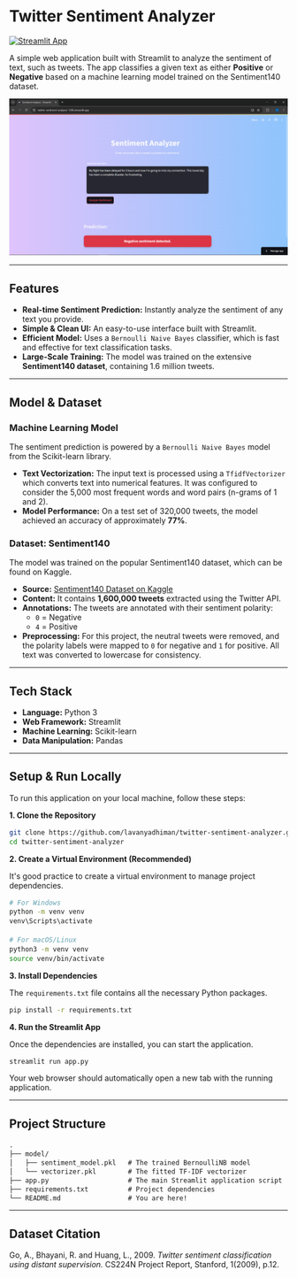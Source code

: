# Twitter Sentiment Analyzer

[![Streamlit App](https://static.streamlit.io/badges/streamlit_badge_black_white.svg)](https://lavanyadhiman-twitter-sentiment-analyzer-1206.streamlit.app/)

A simple web application built with Streamlit to analyze the sentiment of text, such as tweets. The app classifies a given text as either **Positive** or **Negative** based on a machine learning model trained on the Sentiment140 dataset.

![Sentiment Analyzer Demo](image.png)

---

## Features

-   **Real-time Sentiment Prediction:** Instantly analyze the sentiment of any text you provide.
-   **Simple & Clean UI:** An easy-to-use interface built with Streamlit.
-   **Efficient Model:** Uses a `Bernoulli Naive Bayes` classifier, which is fast and effective for text classification tasks.
-   **Large-Scale Training:** The model was trained on the extensive **Sentiment140 dataset**, containing 1.6 million tweets.

---

## Model & Dataset

### Machine Learning Model

The sentiment prediction is powered by a `Bernoulli Naive Bayes` model from the Scikit-learn library.

-   **Text Vectorization:** The input text is processed using a `TfidfVectorizer` which converts text into numerical features. It was configured to consider the 5,000 most frequent words and word pairs (n-grams of 1 and 2).
-   **Model Performance:** On a test set of 320,000 tweets, the model achieved an accuracy of approximately **77%**.

### Dataset: Sentiment140

The model was trained on the popular Sentiment140 dataset, which can be found on Kaggle.

-   **Source:** [Sentiment140 Dataset on Kaggle](https://www.kaggle.com/datasets/kazanova/sentiment140?resource=download)
-   **Content:** It contains **1,600,000 tweets** extracted using the Twitter API.
-   **Annotations:** The tweets are annotated with their sentiment polarity:
    -   `0` = Negative
    -   `4` = Positive
-   **Preprocessing:** For this project, the neutral tweets were removed, and the polarity labels were mapped to `0` for negative and `1` for positive. All text was converted to lowercase for consistency.

---

## Tech Stack

-   **Language:** Python 3
-   **Web Framework:** Streamlit
-   **Machine Learning:** Scikit-learn
-   **Data Manipulation:** Pandas

---

## Setup & Run Locally

To run this application on your local machine, follow these steps:

**1. Clone the Repository**

```bash
git clone https://github.com/lavanyadhiman/twitter-sentiment-analyzer.git
cd twitter-sentiment-analyzer
```

**2. Create a Virtual Environment (Recommended)**

It's good practice to create a virtual environment to manage project dependencies.

```bash
# For Windows
python -m venv venv
venv\Scripts\activate

# For macOS/Linux
python3 -m venv venv
source venv/bin/activate
```

**3. Install Dependencies**

The `requirements.txt` file contains all the necessary Python packages.

```bash
pip install -r requirements.txt
```

**4. Run the Streamlit App**

Once the dependencies are installed, you can start the application.

```bash
streamlit run app.py
```

Your web browser should automatically open a new tab with the running application.

---

## Project Structure

```
.
├── model/
│   ├── sentiment_model.pkl   # The trained BernoulliNB model
│   └── vectorizer.pkl        # The fitted TF-IDF vectorizer
├── app.py                    # The main Streamlit application script
├── requirements.txt          # Project dependencies
└── README.md                 # You are here!
```

---

## Dataset Citation

Go, A., Bhayani, R. and Huang, L., 2009. *Twitter sentiment classification using distant supervision.* CS224N Project Report, Stanford, 1(2009), p.12.

